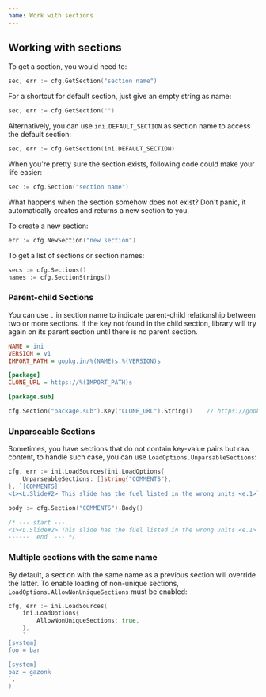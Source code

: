 ```yaml
---
name: Work with sections
---
```


## Working with sections

To get a section, you would need to:

```go
sec, err := cfg.GetSection("section name")
```

For a shortcut for default section, just give an empty string as name:

```go
sec, err := cfg.GetSection("")
```

Alternatively, you can use `ini.DEFAULT_SECTION` as section name to access the default section:

```go
sec, err := cfg.GetSection(ini.DEFAULT_SECTION)
```

When you're pretty sure the section exists, following code could make your life easier:

```go
sec := cfg.Section("section name")
```

What happens when the section somehow does not exist? Don't panic, it automatically creates and returns a new section to you.

To create a new section:

```go
err := cfg.NewSection("new section")
```

To get a list of sections or section names:

```go
secs := cfg.Sections()
names := cfg.SectionStrings()
```

### Parent-child Sections

You can use `.` in section name to indicate parent-child relationship between two or more sections. If the key not found in the child section, library will try again on its parent section until there is no parent section.

```ini
NAME = ini
VERSION = v1
IMPORT_PATH = gopkg.in/%(NAME)s.%(VERSION)s

[package]
CLONE_URL = https://%(IMPORT_PATH)s

[package.sub]
```

```go
cfg.Section("package.sub").Key("CLONE_URL").String()	// https://gopkg.in/ini.v1
```

### Unparseable Sections

Sometimes, you have sections that do not contain key-value pairs but raw content, to handle such case, you can use `LoadOptions.UnparsableSections`:

```go
cfg, err := ini.LoadSources(ini.LoadOptions{
    UnparseableSections: []string{"COMMENTS"},
}, `[COMMENTS]
<1><L.Slide#2> This slide has the fuel listed in the wrong units <e.1>`)

body := cfg.Section("COMMENTS").Body()

/* --- start ---
<1><L.Slide#2> This slide has the fuel listed in the wrong units <e.1>
------  end  --- */
```

### Multiple sections with the same name

By default, a section with the same name as a previous section will override the latter. To enable loading of non-unique sections, `LoadOptions.AllowNonUniqueSections` must be enabled:

```go
cfg, err := ini.LoadSources(
	ini.LoadOptions{
		AllowNonUniqueSections: true,
	},
	`
[system]
foo = bar

[system]
baz = gazonk
`,
)
```
